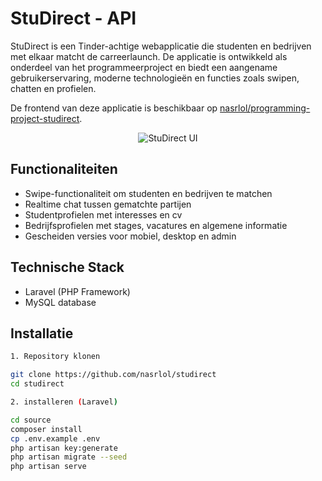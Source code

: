 # StuDirect - API

StuDirect is een Tinder-achtige webapplicatie die studenten en bedrijven met elkaar matcht de carreerlaunch. 
De applicatie is ontwikkeld als onderdeel van het programmeerproject en biedt een aangename gebruikerservaring, moderne technologieën en functies zoals swipen, chatten en profielen.

De frontend van deze applicatie is beschikbaar op [nasrlol/programming-project-studirect](https://github.com/nasrlol/programming-project-studirect).

<p align="center">
  <img src="https://github.com/user-attachments/assets/8a2230b3-5fd6-4c3a-99ef-2bc7d66b84d1" alt="StuDirect UI">
</p>

## Functionaliteiten

- Swipe-functionaliteit om studenten en bedrijven te matchen
- Realtime chat tussen gematchte partijen
- Studentprofielen met interesses en cv
- Bedrijfsprofielen met stages, vacatures en algemene informatie
- Gescheiden versies voor mobiel, desktop en admin

## Technische Stack

- Laravel (PHP Framework)
- MySQL database

## Installatie

```bash
1. Repository klonen

git clone https://github.com/nasrlol/studirect
cd studirect

2. installeren (Laravel)

cd source 
composer install
cp .env.example .env
php artisan key:generate
php artisan migrate --seed
php artisan serve
```
